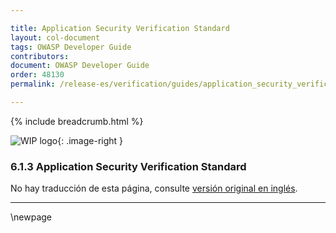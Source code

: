 ```yaml
---

title: Application Security Verification Standard
layout: col-document
tags: OWASP Developer Guide
contributors:
document: OWASP Developer Guide
order: 48130
permalink: /release-es/verification/guides/application_security_verification_standard/

---
```


{% include breadcrumb.html %}

<style type="text/css">
.image-right {
  height: 180px;
  display: block;
  margin-left: auto;
  margin-right: auto;
  float: right;
}
</style>

![WIP logo](../../../assets/images/dg_wip.png "Work in progress"){: .image-right }

### 6.1.3 Application Security Verification Standard

No hay traducción de esta página, consulte [versión original en inglés][release080103].

----

[release080103]: https://github.com/OWASP/www-project-developer-guide/blob/main/release/08-verification/01-guides/03-asvs.md

\newpage
